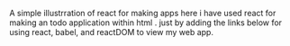 A simple illustrration of react for making apps here i have used react for making an todo application within html .
just by adding the links below for using react, babel, and reactDOM to view my web app.

 <script src="https://unpkg.com/react@16/umd/react.development.js" crossorigin></script>
 <script src="https://unpkg.com/react-dom@16/umd/react-dom.development.js" crossorigin></script> 
 <script src="https://unpkg.com/babel-standalone@6/babel.min.js"></script>
  
